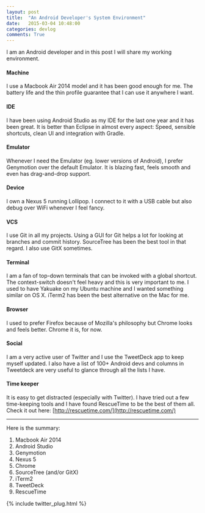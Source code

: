 ```yaml
---
layout: post
title:  "An Android Developer's System Environment"
date:   2015-03-04 10:48:00
categories: devlog
comments: True
---
```

I am an Android developer and in this post I will share my working environment.

#### Machine
I use a Macbook Air 2014 model and it has been good enough for me. The battery life and the thin profile guarantee that I can use it anywhere I want.

#### IDE
I have been using Android Studio as my IDE for the last one year and it has been great. It is better than Eclipse in almost every aspect: Speed, sensible shortcuts, clean UI and integration with Gradle.

#### Emulator
Whenever I need the Emulator (eg. lower versions of Android), I prefer Genymotion over the default Emulator. It is blazing fast, feels smooth and even has drag-and-drop support.

#### Device
I own a Nexus 5 running Lollipop. I connect to it with a USB cable but also debug over WiFi whenever I feel fancy.

#### VCS
I use Git in all my projects. Using a GUI for Git helps a lot for looking at branches and commit history. SourceTree has been the best tool in that regard. I also use GitX sometimes.

#### Terminal
I am a fan of top-down terminals that can be invoked with a global shortcut. The context-switch doesn't feel heavy and this is very important to me. I used to have Yakuake on my Ubuntu machine and I wanted something similar on OS X. iTerm2 has been the best alternative on the Mac for me.

#### Browser
I used to prefer Firefox because of Mozilla's philosophy but Chrome looks and feels better. Chrome it is, for now.

#### Social
I am a very active user of Twitter and I use the TweetDeck app to keep myself updated. I also have a list of 100+ Android devs and columns in Tweetdeck are very useful to glance through all the lists I have.

#### Time keeper
It is easy to get distracted (especially with Twitter). I have tried out a few time-keeping tools and I have found RescueTime to be the best of them all. Check it out here: [http://rescuetime.com/](http://rescuetime.com/)

---

Here is the summary:

1. Macbook Air 2014
2. Android Studio
3. Genymotion
4. Nexus 5
5. Chrome
6. SourceTree (and/or GitX)
7. iTerm2
8. TweetDeck
9. RescueTime

{% include twitter_plug.html %}
